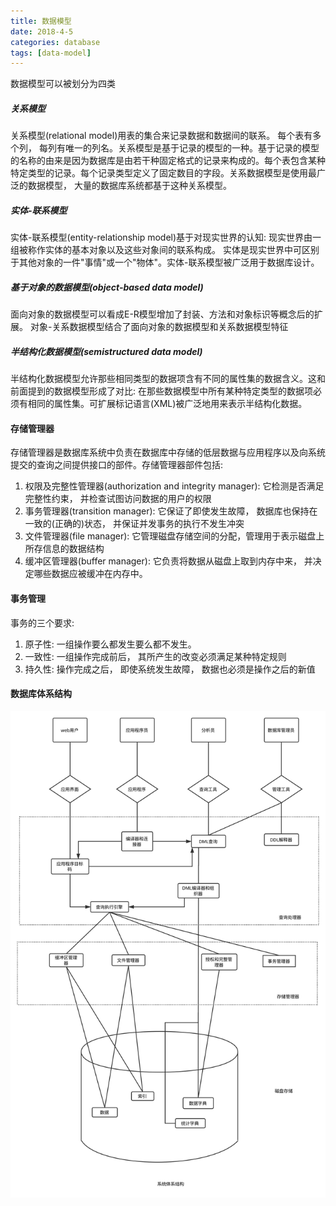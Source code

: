 ```yaml
---
title: 数据模型
date: 2018-4-5
categories: database
tags: [data-model]
---
```

数据模型可以被划分为四类

##### 关系模型
关系模型(relational model)用表的集合来记录数据和数据间的联系。 每个表有多个列， 每列有唯一的列名。关系模型是基于记录的模型的一种。基于记录的模型的名称的由来是因为数据库是由若干种固定格式的记录来构成的。每个表包含某种特定类型的记录。每个记录类型定义了固定数目的字段。关系数据模型是使用最广泛的数据模型， 大量的数据库系统都基于这种关系模型。

##### 实体-联系模型
实体-联系模型(entity-relationship model)基于对现实世界的认知: 现实世界由一组被称作实体的基本对象以及这些对象间的联系构成。 实体是现实世界中可区别于其他对象的一件"事情"或一个"物体"。实体-联系模型被广泛用于数据库设计。

##### 基于对象的数据模型(object-based data model)
面向对象的数据模型可以看成E-R模型增加了封装、方法和对象标识等概念后的扩展。 对象-关系数据模型结合了面向对象的数据模型和关系数据模型特征

##### 半结构化数据模型(semistructured data model)
半结构化数据模型允许那些相同类型的数据项含有不同的属性集的数据含义。这和前面提到的数据模型形成了对比: 在那些数据模型中所有某种特定类型的数据项必须有相同的属性集。可扩展标记语言(XML)被广泛地用来表示半结构化数据。

#### 存储管理器
存储管理器是数据库系统中负责在数据库中存储的低层数据与应用程序以及向系统提交的查询之间提供接口的部件。存储管理器部件包括:
1. 权限及完整性管理器(authorization and integrity manager): 它检测是否满足完整性约束， 并检查试图访问数据的用户的权限
2. 事务管理器(transition manager): 它保证了即使发生故障， 数据库也保持在一致的(正确的)状态， 并保证并发事务的执行不发生冲突
3. 文件管理器(file manager): 它管理磁盘存储空间的分配，管理用于表示磁盘上所存信息的数据结构
4. 缓冲区管理器(buffer manager): 它负责将数据从磁盘上取到内存中来， 并决定哪些数据应被缓冲在内存中。 

#### 事务管理
事务的三个要求: 
1. 原子性: 一组操作要么都发生要么都不发生。
2. 一致性: 一组操作完成前后， 其所产生的改变必须满足某种特定规则
3. 持久性: 操作完成之后， 即使系统发生故障， 数据也必须是操作之后的新值

#### 数据库体系结构

![](./images/database-structure.svg)